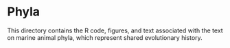 # Phyla
This directory contains the R code, figures, and text associated with the text on marine animal phyla, which represent shared evolutionary history.
